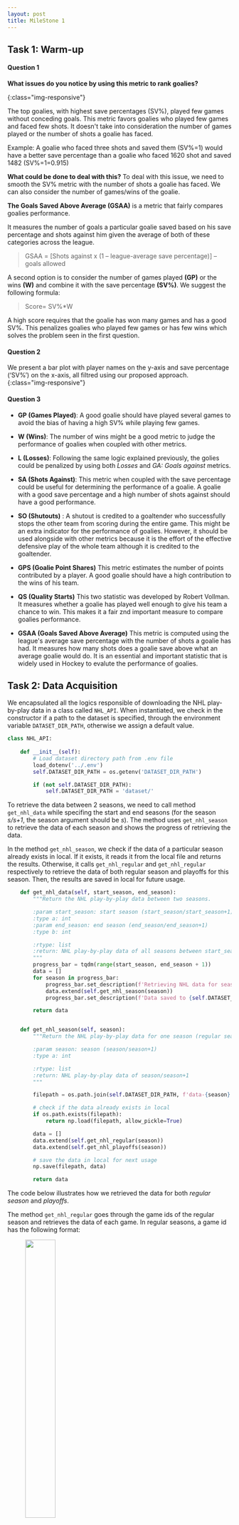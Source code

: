 ```yaml
---
layout: post
title: MileStone 1
---
```


## Task 1: Warm-up 
#### Question 1
**What issues do you notice by using this metric to rank goalies?**


<img src="/assets/Milestone1_Task1_Question1.png" alt="">{:class="img-responsive"}

The top goalies, with highest save percentages (SV%), played few games without conceding goals. This metric favors goalies who played few games and faced few shots. It doesn't take into consideration the number of games played or the number of shots a goalie has faced.

Example: A goalie who faced three shots and saved them (SV%=1) would have a better save percentage than a goalie who faced 1620 shot and saved 1482 (SV%=1=0.915)

**What could be done to deal with this?**
To deal with this issue, we need to smooth the SV% metric with the number of shots a goalie has faced. We can also consider the number of games/wins of the goalie.


**The Goals Saved Above Average (GSAA)** is a metric that fairly compares goalies performance.

It measures the number of goals a particular goalie saved based on his save percentage and shots against him given the average of both of these categories across the league.
> GSAA = [Shots against x (1 – league-average save percentage)] – goals allowed 

A second option is to consider the number of games played  **(GP)** or the wins **(W)** and combine it with the save percentage **(SV%)**.
We suggest the following formula: 
> Score= SV%*W 

A high score requires that the goalie has won many games and has a good SV%. This penalizes goalies who played few games or has few wins which solves the problem seen in the first question.

#### Question 2
We present a bar plot with player names on the y-axis and save percentage (‘SV%’) on the x-axis, all filtred using our  proposed approach.  
<img src="/assets/Question1_2.png" alt="">{:class="img-responsive"}


#### Question 3


- **GP (Games Played)**: A good goalie should have played several games to avoid the bias of having a high SV% while playing few games.
 
	
- **W (Wins)**: The number of wins might be a good metric to judge the performance of goalies when coupled with other metrics.

	
- **L (Losses)**: Following the same logic explained previously, the golies could be penalized by using both *Losses* and *GA: Goals against* metrics. 	

- **SA (Shots Against)**: This metric when coupled with the save percentage could be useful for determining the performance of a goalie. A goalie with a good save percentage and a high number of shots against should have a good performance.

- **SO (Shutouts)**	: A shutout is credited to a goaltender who successfully stops the other team from scoring during the entire game. This might be an extra indicator for the performance of goalies. However, it should be used alongside with other metrics because it is the effort of the effective defensive play of the whole team although it is credited to the goaltender.

- **GPS (Goalie Point Shares)** This metric estimates the number of points contributed by a player. A good goalie should have a high contribution to the wins of his team.

- **QS (Quality Starts)** This two statistic was developed by Robert Vollman. It measures whether a goalie has played well enough to give his team a chance to win. This makes it a fair znd important measure to compare goalies performance. 

- **GSAA (Goals Saved Above Average)**	This metric is computed using the league's average save percentage with the number of shots a goalie has had. It measures how many shots does a goalie save above what an average goalie would do. It is an essential and important statistic that is widely used in Hockey to evalute the performance of goalies.



## Task 2: Data Acquisition

We encapsulated all the logics responsible of downloading the NHL play-by-play data in a class called ```NHL_API```.
When instantiated, we check in the constructor if a path to the dataset is specified, through the environment variable ```DATASET_DIR_PATH```, otherwise we assign a default value.

```python
class NHL_API:
    
    def __init__(self):
        # Load dataset directory path from .env file
        load_dotenv('../.env')
        self.DATASET_DIR_PATH = os.getenv('DATASET_DIR_PATH')

        if (not self.DATASET_DIR_PATH):
            self.DATASET_DIR_PATH = 'dataset/'
```



To retrieve the data between 2 seasons, we need to call method ```get_nhl_data``` while specifing the start and end seasons (for the season *s/s+1*, the season argument should be *s*).
The method uses ```get_nhl_season``` to retrieve the data of each season and shows the progress of retrieving the data.

In the method ```get_nhl_season```, we check if the data of a particular season already exists in local.
If it exists, it reads it from the local file and returns the results. Otherwise, it calls ```get_nhl_regular``` and ```get_nhl_regular``` respectively to retrieve the data of both regular season and playoffs for this season.
Then, the results are saved in local for future usage.

```python
    def get_nhl_data(self, start_season, end_season):
        """Return the NHL play-by-play data between two seasons.

        :param start_season: start season (start_season/start_season+1)
        :type a: int
        :param end_season: end season (end_season/end_season+1)
        :type b: int

        :rtype: list
        :return: NHL play-by-play data of all seasons between start_season and end_season
        """
        progress_bar = tqdm(range(start_season, end_season + 1))
        data = []
        for season in progress_bar:
            progress_bar.set_description(f'Retrieving NHL data for season {season}/{season + 1}')
            data.extend(self.get_nhl_season(season))
            progress_bar.set_description(f'Data saved to {self.DATASET_DIR_PATH}')

        return data


    def get_nhl_season(self, season):
        """Return the NHL play-by-play data for one season (regular season and playoffs)

        :param season: season (season/season+1)
        :type a: int

        :rtype: list
        :return: NHL play-by-play data of season/season+1
        """

        filepath = os.path.join(self.DATASET_DIR_PATH, f'data-{season}.npy')

        # check if the data already exists in local
        if os.path.exists(filepath):
            return np.load(filepath, allow_pickle=True)

        data = []
        data.extend(self.get_nhl_regular(season))
        data.extend(self.get_nhl_playoffs(season))

        # save the data in local for next usage     
        np.save(filepath, data)

        return data
```

The code below illustrates how we retrieved the data for both *regular season*  and *playoffs*.

The method ```get_nhl_regular```  goes through the game ids of the regular season and retrieves the data of each game.
In regular seasons, a game id has the following format:

<figure >
    <img src="/assets/Question2_1.png" style="width:40%; margin:auto;">
    <figcaption style="text-align:center;">Figure 2.1: Format of the game id for regular seasons</figcaption>
</figure>

The method **get_nhl_playoffs**  goes through the game ids of the playoffs and retrieves the data of each game.
In playoffs, a game id has the following format:

<figure >
    <img src="/assets/Question2_2.png" style="width:40%; margin:auto;">
    <figcaption style="text-align:center;">Figure 2.2: Format of the game id for playoffs</figcaption>
</figure>

```python
    def get_nhl_regular(self, season, game_type = 2):
        """Retrieve and return the NHL play-by-play data for a regular season.

        :param season: season (season/season+1)
        :type a: int
        :game_type: type index of regular season in the NHL Stats API 
        :type a: int

        :rtype: list
        :return: NHL play-by-play data of regular season (season/season+1)
        """

        nb_games = 868 if season == 2020 else 1271 if season > 2016 else 1230
        data=[]

        for i in range(nb_games):
            game_id = f'{season}{game_type:02}{i+1:04}'
            url = f'https://statsapi.web.nhl.com/api/v1/game/{game_id}/feed/live/'
            response = requests.get(url)

            if(response.status_code != 200):
                raise Exception('Error occured while retrieving data from NHL api!')

            data.append(response.json())
        return data


    def get_nhl_playoffs(self, season, game_type = 3): 
        """Retrieve and return the NHL play-by-play data for the playoffs of season/season+1.

        :param season: season (season/season+1)
        :type a: int
        :game_type: type index of playoffs in the NHL Stats API 
        :type a: int

        :rtype: list
        :return: NHL play-by-play data of playoffs (season/season+1)
        """

        data=[]
        nb_rounds = 4
        nb_games = 7

        for iround in range(nb_rounds):
            for matchup in range(pow(2, 3 - iround)):
                for game in range(7):
                    game_id = f'{season}{game_type:02}0{iround+1}{matchup+1}{game+1}'
                    url = f'https://statsapi.web.nhl.com/api/v1/game/{game_id}/feed/live/'
                    response = requests.get(url)

                    if(response.status_code != 200):          
                        continue

                    data.append(response.json())
        return data
```


Figure 2.3 illustrates an example of usage of our **NHL_API** module.

<figure >
    <img src="/assets/Question2_3.png" style="width:100%; margin:auto;">
    <hr>
    <img src="/assets/Question2_4.png" style="width:100%; margin:auto;">
    <figcaption style="text-align:center;">Figure 2.3: An example of usage of our NHL API module</figcaption>
</figure>

In this example, we extract the data from the 2016-17 season all the way up to the 2020-21 season.
For each season, if the data exists in local, then we simply read and return it. 
Otherwise, we retrieve it from the NHL API and we save it in local for future usage.
The path to the local dataset is given by the environment variable ```DATASET_DIR_PATH```.


## Task 3: Interactive Debugging Tool
<figure >
    <img src="/assets/Question3_1a.png" style="width:90%; margin:auto;">
    <!-- <img src="/assets/Question3_1b.png" style="width:90%; margin:auto;"> -->
    <figcaption style="text-align:center;">Figure 3.1: Two examples of our interractive debug tool.</figcaption>
</figure>

This tool allows the user to interractively explore hockey games across seasons, and select the season _(2016-2017 to 2020-2021)_, type of game _(`R` for Regular games, `P` for Playoff games)_, specific game and specific event in a game. 
For each event the user will see the type of event _(shot / goal)_, players involved _(shooter and goalie names)_, as well as exact rink coordinates and a plot illustrating the location of the shot and target net. 

## Task 4: Tidy Data

## Task 5: Simple Visualizations 
### Question 1
<figure >
    <img src="/assets/Question5_1.png" style="width:90%; margin:auto;">
    <figcaption style="text-align:center;">Figure 5.1: Overlaid count of shots and goals, grouped by type of shot.</figcaption>
</figure>

In the figure above we observe that for the Season 2020-2021:
 - the **most frequent** type of shot is the **Wrist Shot**.
 - the **most dangerous** type of shot is the **Tip-In** followed by **Deflected** shots, with 18% and 15% goal rates, respectively. This order can sometimes be reversed depending on the season.

### Question 2
<figure >
    <img src="/assets/Question5_2_2016.png" style="width:90%; margin:auto;">
    <img src="/assets/Question5_2_2017.png" style="width:90%; margin:auto;">
    <img src="/assets/Question5_2_2018.png" style="width:90%; margin:auto;">
    <img src="/assets/Question5_2_2019.png" style="width:90%; margin:auto;">
    <img src="/assets/Question5_2_2020.png" style="width:90%; margin:auto;">
    <figcaption style="text-align:center;">Figure 5.2: Goal percentages by distance from net for each season.</figcaption>
</figure>

The **relationship between the distance a goal was taken** and the **chance it was a goal** is **inversely proportional**, and exponentially decreasing. This relationship is very clear up until around 75 ft of distance, and much noisier afterwards, likely due to the infrequent nature of really distant shots. This observation is coherent with the rules of hokey as a missed shot across the Center Line would risk infringing the Icing rule.

This relationship seems constant, i.e. it **does not change over the past 3 seasons**. This makes sense intuitively, as farther shots are harder to aim and likelier to be defended (higher likelihood of defending players along the way, longer reaction time for goalie).

### Question 3
<figure >
    <img src="/assets/Question5_3.png" style="width:90%; margin:auto;">
    <img src="/assets/Question5_3_kde.png" style="width:90%; margin:auto;">
    <figcaption style="text-align:center;">Figure 5.3: Goal percentages by distance from net and shot type, either scaled by the number of shots of its type and distance, or as a density plot.</figcaption>
</figure>

<figure >
    <img src="/assets/Question5_3_violin.png" style="width:90%; margin:auto;">
    <figcaption style="text-align:center;">Figure 5.4: Violin plot showing shots and goals by distance from net and shot type.</figcaption>
</figure>

Based on the plots above we can observe that:
- Generally, shots that are closer to the net, are likelier to be goals
- When close to the net _(< 25ft)_, most shots are dangerous _(>= 40% chance of goal)_ except for Wrap-around and Tip-In shots
- Deflected shots tend to be very dangerous, as they are generally very close to the net and require faster goalie reaction time
- Wrist Shots, Snap Shots and Slap Shots are least effective between 50 and 75 ft of distance
- A 50ft Slap Shot is about as effective as a 25ft Wrist Shot _(~10% goal rate)_
- Wrap Around shot are NOT very dangerous, even when extremely close-up _( > 20% chance of goal for most wrap-around shots)_


## Task 6: Advanced Visualizations: Shot Maps

